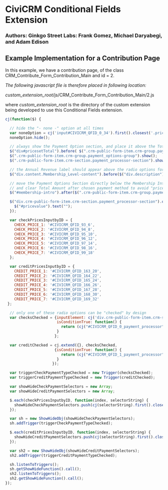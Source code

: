 # CiviCRM Conditional Fields Extension #

### Authors: Ginkgo Street Labs: Frank Gomez, Michael Daryabegi, and Adam Edison ###

## Example Implementation for a Contribution Page ##

In this example, we have a contribution page, of the class CRM_Contribute_Form_Contribution_Main and id = 2.

_The following javascript file is therefore placed in following location:_

*custom_extension_root*/js/CRM_Contribute_Form_Contribution_Main/2.js

where *custom_extension_root* is the directory of the custom extension being developed to use this Conditional Fields extension.


```javascript
cj(function($) {

  // hide the "- none -" option at all times
  var noneOption = cj('input#CIVICRM_QFID_0_34').first().closest('.price-set-row');
  noneOption.hide();

  // always show the Payment Option section, and place it above the Total Amount
  $("div#pricesetTotal").before( $(".crm-public-form-item.crm-group.payment_options-group") );
  $(".crm-public-form-item.crm-group.payment_options-group").show();
  $(".crm-public-form-item.crm-section.payment_processor-section").show();

  // the Annual Revenue label should appear above the radio options for Membership Level
  $("div.content.Membership_Level-content").before($("div.description"));

  // move the Payment Options Section directly below the Membership Intro section
  // and clear Total Amount after chosen payment method to avoid "price update" confusion
  $("#membership-intro").after($(".crm-public-form-item.crm-group.payment_options-group"));

  $("div.crm-public-form-item.crm-section.payment_processor-section").on("change", function (e) {
    $("#pricevalue").text("");
  });

  var checkPricesInputbyID = {
    CHECK_PRICE_1: '#CIVICRM_QFID_93_6',
    CHECK_PRICE_2: '#CIVICRM_QFID_94_8',
    CHECK_PRICE_3: '#CIVICRM_QFID_95_10',
    CHECK_PRICE_4: '#CIVICRM_QFID_96_12',
    CHECK_PRICE_5: '#CIVICRM_QFID_97_14',
    CHECK_PRICE_6: '#CIVICRM_QFID_98_16',
    CHECK_PRICE_7: '#CIVICRM_QFID_99_18'
  };

  var creditPricesInputbyID = {
    CREDIT_PRICE_1: '#CIVICRM_QFID_163_20',
    CREDIT_PRICE_2: '#CIVICRM_QFID_164_22',
    CREDIT_PRICE_3: '#CIVICRM_QFID_165_24',
    CREDIT_PRICE_4: '#CIVICRM_QFID_166_26',
    CREDIT_PRICE_5: '#CIVICRM_QFID_167_28',
    CREDIT_PRICE_6: '#CIVICRM_QFID_168_30',
    CREDIT_PRICE_7: '#CIVICRM_QFID_169_32'
 };

  // only one of these radio options can be "checked" by design
  var checksChecked = {inputElement: cj('div.crm-public-form-item.crm-section.payment_processor-section'),
                       isConditionTrue: function() {
                         return (cj("#CIVICRM_QFID_0_payment_processor").is(":checked"));
                       }
                      };

  var creditChecked = cj.extend({}, checksChecked,
                      {isConditionTrue: function() {
                         return (cj("#CIVICRM_QFID_1_payment_processor").is(":checked"));
                       }
                     });

  var triggerCheckPaymentTypeChecked = new Trigger(checksChecked);
  var triggerCreditPaymentTypeChecked = new Trigger(creditChecked);

  var showHideCheckPaymentSelectors = new Array;
  var showHideCreditPaymentSelectors = new Array;

  $.each(checkPricesInputbyID, function(index, selectorString) {
    showHideCheckPaymentSelectors.push(cj(selectorString).first().closest('div.price-set-row'));
  });

  var sh = new ShowHideObj(showHideCheckPaymentSelectors);
  sh.addTrigger(triggerCheckPaymentTypeChecked);

  $.each(creditPricesInputbyID, function(index, selectorString) {
    showHideCreditPaymentSelectors.push(cj(selectorString).first().closest('div.price-set-row'));
  });

  var sh2 = new ShowHideObj(showHideCreditPaymentSelectors);
  sh2.addTrigger(triggerCreditPaymentTypeChecked);

  sh.listenToTriggers();
  sh.getShowHideFunction().call();
  sh2.listenToTriggers();
  sh2.getShowHideFunction().call();
});
```